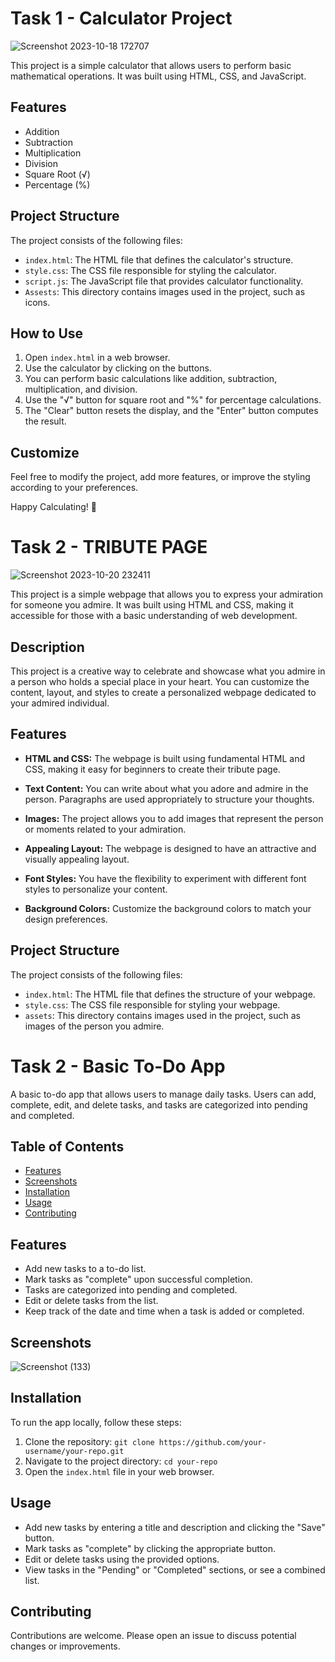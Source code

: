 # Task 1 - Calculator Project

![Screenshot 2023-10-18 172707](https://github.com/sandeep-mz/OIBSIP/assets/108665091/b53b0ad7-00a2-49c0-8d6e-ed3bdd6851fc)


This project is a simple calculator that allows users to perform basic mathematical operations. It was built using HTML, CSS, and JavaScript.

## Features

- Addition
- Subtraction
- Multiplication
- Division
- Square Root (√)
- Percentage (%)

## Project Structure

The project consists of the following files:

- `index.html`: The HTML file that defines the calculator's structure.
- `style.css`: The CSS file responsible for styling the calculator.
- `script.js`: The JavaScript file that provides calculator functionality.
- `Assests`: This directory contains images used in the project, such as icons.

## How to Use

1. Open `index.html` in a web browser.
2. Use the calculator by clicking on the buttons.
3. You can perform basic calculations like addition, subtraction, multiplication, and division.
4. Use the "√" button for square root and "%" for percentage calculations.
5. The "Clear" button resets the display, and the "Enter" button computes the result.

## Customize

Feel free to modify the project, add more features, or improve the styling according to your preferences.

Happy Calculating! 🧮



# Task 2 - TRIBUTE PAGE

![Screenshot 2023-10-20 232411](https://github.com/sandeep-mz/OIBSIP/assets/108665091/6603a07a-cc1f-4398-809b-eb8f1b8da103)

This project is a simple webpage that allows you to express your admiration for someone you admire. It was built using HTML and CSS, making it accessible for those with a basic understanding of web development.

## Description

This project is a creative way to celebrate and showcase what you admire in a person who holds a special place in your heart. You can customize the content, layout, and styles to create a personalized webpage dedicated to your admired individual.

## Features

- **HTML and CSS:** The webpage is built using fundamental HTML and CSS, making it easy for beginners to create their tribute page.

- **Text Content:** You can write about what you adore and admire in the person. Paragraphs are used appropriately to structure your thoughts.

- **Images:** The project allows you to add images that represent the person or moments related to your admiration.

- **Appealing Layout:** The webpage is designed to have an attractive and visually appealing layout.

- **Font Styles:** You have the flexibility to experiment with different font styles to personalize your content.

- **Background Colors:** Customize the background colors to match your design preferences.

## Project Structure

The project consists of the following files:

- `index.html`: The HTML file that defines the structure of your webpage.
- `style.css`: The CSS file responsible for styling your webpage.
- `assets`: This directory contains images used in the project, such as images of the person you admire.

# Task 2 - Basic To-Do App

A basic to-do app that allows users to manage daily tasks. Users can add, complete, edit, and delete tasks, and tasks are categorized into pending and completed.

## Table of Contents
- [Features](#features)
- [Screenshots](#screenshots)
- [Installation](#installation)
- [Usage](#usage)
- [Contributing](#contributing)

## Features

- Add new tasks to a to-do list.
- Mark tasks as "complete" upon successful completion.
- Tasks are categorized into pending and completed.
- Edit or delete tasks from the list.
- Keep track of the date and time when a task is added or completed.

## Screenshots

![Screenshot (133)](https://github.com/sandeep-mz/OIBSIP/assets/108665091/b6ad4245-9fa9-4b28-b4ca-a7a0e0a9c8bc)


## Installation

To run the app locally, follow these steps:

1. Clone the repository: `git clone https://github.com/your-username/your-repo.git`
2. Navigate to the project directory: `cd your-repo`
3. Open the `index.html` file in your web browser.

## Usage

- Add new tasks by entering a title and description and clicking the "Save" button.
- Mark tasks as "complete" by clicking the appropriate button.
- Edit or delete tasks using the provided options.
- View tasks in the "Pending" or "Completed" sections, or see a combined list.

## Contributing

Contributions are welcome. Please open an issue to discuss potential changes or improvements.




